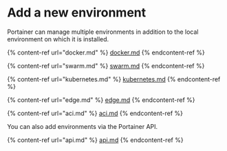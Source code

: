 # Add a new environment

Portainer can manage multiple environments in addition to the local environment on which it is installed.&#x20;

{% content-ref url="docker.md" %}
[docker.md](docker.md)
{% endcontent-ref %}

{% content-ref url="swarm.md" %}
[swarm.md](swarm.md)
{% endcontent-ref %}

{% content-ref url="kubernetes.md" %}
[kubernetes.md](kubernetes.md)
{% endcontent-ref %}

{% content-ref url="edge.md" %}
[edge.md](edge.md)
{% endcontent-ref %}

{% content-ref url="aci.md" %}
[aci.md](aci.md)
{% endcontent-ref %}

You can also add environments via the Portainer API.

{% content-ref url="api.md" %}
[api.md](api.md)
{% endcontent-ref %}

